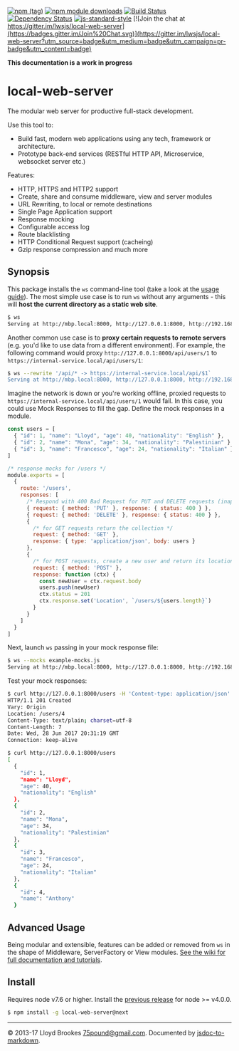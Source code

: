 [![npm (tag)](https://img.shields.io/npm/v/local-web-server/next.svg)](https://www.npmjs.org/package/local-web-server)
[![npm module downloads](https://img.shields.io/npm/dt/local-web-server.svg)](https://www.npmjs.org/package/local-web-server)
[![Build Status](https://travis-ci.org/lwsjs/local-web-server.svg?branch=next)](https://travis-ci.org/lwsjs/local-web-server)
[![Dependency Status](https://david-dm.org/lwsjs/local-web-server/next.svg)](https://david-dm.org/lwsjs/local-web-server/next)
[![js-standard-style](https://img.shields.io/badge/code%20style-standard-brightgreen.svg)](https://github.com/feross/standard)
[![Join the chat at https://gitter.im/lwsjs/local-web-server](https://badges.gitter.im/Join%20Chat.svg)](https://gitter.im/lwsjs/local-web-server?utm_source=badge&utm_medium=badge&utm_campaign=pr-badge&utm_content=badge)

**This documentation is a work in progress**

# local-web-server

The modular web server for productive full-stack development.

Use this tool to:

* Build fast, modern web applications using any tech, framework or architecture.
* Prototype back-end services (RESTful HTTP API, Microservice, websocket server etc.)

Features:

* HTTP, HTTPS and HTTP2 support
* Create, share and consume middleware, view and server modules
* URL Rewriting, to local or remote destinations 
* Single Page Application support
* Response mocking 
* Configurable access log
* Route blacklisting
* HTTP Conditional Request support (cacheing)
* Gzip response compression and much more

## Synopsis

This package installs the `ws` command-line tool (take a look at the [usage guide](https://github.com/lwsjs/local-web-server/wiki/CLI-usage)). The most simple use case is to run `ws` without any arguments - this will **host the current directory as a static web site**.

```sh
$ ws
Serving at http://mbp.local:8000, http://127.0.0.1:8000, http://192.168.0.100:8000
```

Another common use case is to **proxy certain requests to remote servers** (e.g. you'd like to use data from a different environment). For example, the following command would proxy `http://127.0.0.1:8000/api/users/1` to `https://internal-service.local/api/users/1`:

```sh
$ ws --rewrite '/api/* -> https://internal-service.local/api/$1`
Serving at http://mbp.local:8000, http://127.0.0.1:8000, http://192.168.0.100:8000
```

Imagine the network is down or you're working offline, proxied requests to `https://internal-service.local/api/users/1` would fail. In this case, you could use Mock Responses to fill the gap. Define the mock responses in a module.

```js
const users = [
  { "id": 1, "name": "Lloyd", "age": 40, "nationality": "English" },
  { "id": 2, "name": "Mona", "age": 34, "nationality": "Palestinian" },
  { "id": 3, "name": "Francesco", "age": 24, "nationality": "Italian" }
]

/* response mocks for /users */
module.exports = [
  {
    route: '/users',
    responses: [
      /* Respond with 400 Bad Request for PUT and DELETE requests (inappropriate on a collection) */
      { request: { method: 'PUT' }, response: { status: 400 } },
      { request: { method: 'DELETE' }, response: { status: 400 } },
      {
        /* for GET requests return the collection */
        request: { method: 'GET' },
        response: { type: 'application/json', body: users }
      },
      {
        /* for POST requests, create a new user and return its location */
        request: { method: 'POST' },
        response: function (ctx) {
          const newUser = ctx.request.body
          users.push(newUser)
          ctx.status = 201
          ctx.response.set('Location', `/users/${users.length}`)
        }
      }
    ]
  }
]
```

Next, launch `ws` passing in your mock response file: 

```sh
$ ws --mocks example-mocks.js
Serving at http://mbp.local:8000, http://127.0.0.1:8000, http://192.168.0.100:8000
```

Test your mock responses: 

```sh
$ curl http://127.0.0.1:8000/users -H 'Content-type: application/json' -d '{ "name": "Anthony" }' -i
HTTP/1.1 201 Created
Vary: Origin
Location: /users/4
Content-Type: text/plain; charset=utf-8
Content-Length: 7
Date: Wed, 28 Jun 2017 20:31:19 GMT
Connection: keep-alive

$ curl http://127.0.0.1:8000/users
[
  {
    "id": 1,
    "name": "Lloyd",
    "age": 40,
    "nationality": "English"
  },
  {
    "id": 2,
    "name": "Mona",
    "age": 34,
    "nationality": "Palestinian"
  },
  {
    "id": 3,
    "name": "Francesco",
    "age": 24,
    "nationality": "Italian"
  },
  {
    "id": 4,
    "name": "Anthony"
  }
```

## Advanced Usage

Being modular and extensible, features can be added or removed from `ws` in the shape of Middleware, ServerFactory or View modules. [See the wiki for full documentation and tutorials](https://github.com/lwsjs/local-web-server/wiki).

## Install

Requires node v7.6 or higher. Install the [previous release](https://github.com/lwsjs/local-web-server/tree/v1.x) for node >= v4.0.0.

```sh
$ npm install -g local-web-server@next
```
* * *

&copy; 2013-17 Lloyd Brookes <75pound@gmail.com>. Documented by [jsdoc-to-markdown](https://github.com/jsdoc2md/jsdoc-to-markdown).
